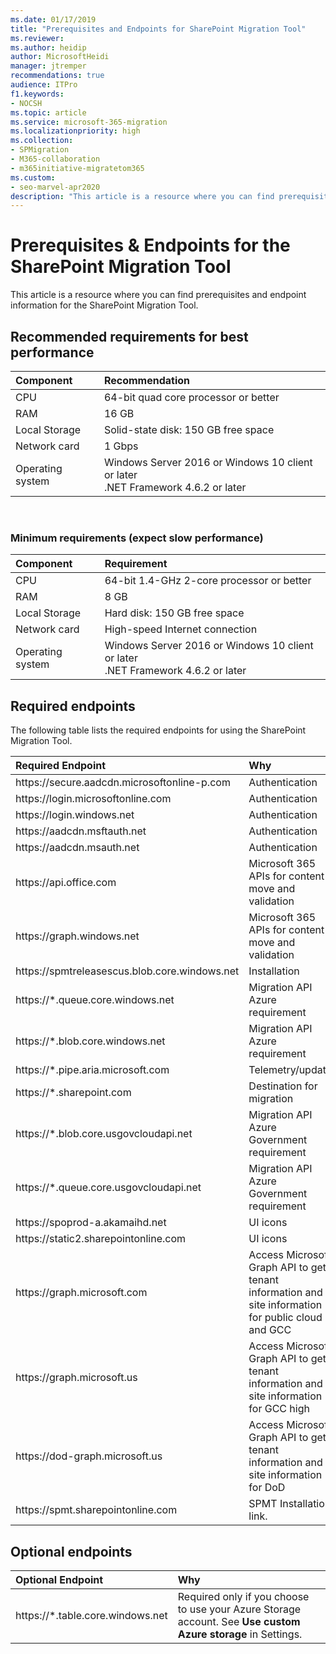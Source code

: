 ```yaml
---
ms.date: 01/17/2019
title: "Prerequisites and Endpoints for SharePoint Migration Tool"
ms.reviewer: 
ms.author: heidip
author: MicrosoftHeidi
manager: jtremper
recommendations: true
audience: ITPro
f1.keywords:
- NOCSH
ms.topic: article
ms.service: microsoft-365-migration
ms.localizationpriority: high
ms.collection: 
- SPMigration
- M365-collaboration
- m365initiative-migratetom365
ms.custom:
- seo-marvel-apr2020
description: "This article is a resource where you can find prerequisites and endpoint information for the SharePoint Migration Tool."
---
```

# Prerequisites & Endpoints for the SharePoint Migration Tool</br>

This article is a resource where you can find prerequisites and endpoint information for the SharePoint Migration Tool.

## Recommended requirements for best performance


| Component | Recommendation |
|:-----|:-----|
|CPU |64-bit quad core processor or better|
|RAM |16 GB |
|Local Storage|Solid-state disk: 150 GB free space|
|Network card|1 Gbps|
|Operating system |Windows Server 2016 or Windows 10 client or later  <br/> .NET Framework 4.6.2 or later |

</br>


### Minimum requirements (expect slow performance)

| Component | Requirement |
|:-----|:-----|
|CPU  |64-bit 1.4-GHz 2-core processor or better |
|RAM|8 GB|
|Local Storage|Hard disk: 150 GB free space|
|Network card|High-speed Internet connection|
|Operating system|Windows Server 2016 or Windows 10 client or later  <br/> .NET Framework 4.6.2 or later|



## Required endpoints

The following table lists the required endpoints for using the SharePoint Migration Tool.</br>


| Required Endpoint | Why |
|:-----|:-----|
|https://<span><span>secure.aadcdn.microsoftonline-p.<span><span>com|Authentication|
|https://<span><span>login.microsoftonline.<span><span>com|Authentication|
|https://<span><span>login.windows.<span><span>net|Authentication|
|https://<span><span>aadcdn.msftauth.<span><span>net|Authentication|
|https://<span><span>aadcdn.msauth.<span><span>net|Authentication|
|https://<span><span>api.office.<span><span>com|Microsoft 365 APIs for content move and validation|
|https://<span><span>graph.windows.<span><span>net|Microsoft 365 APIs for content move and validation|
|https://<span><span>spmtreleasescus.blob.core.windows.<span><span>net|Installation|
|https://<span><span>*.queue.core.windows.<span><span>net|Migration API Azure requirement|
|https://<span><span>*.blob.core.windows.<span><span>net|Migration API Azure requirement|
|https://<span><span>*.pipe.aria.microsoft.<span><span>com|Telemetry/update|
|https://<span><span>*.sharepoint.<span><span>com|Destination for migration|
|https://<span><span>*.blob.core.usgovcloudapi.<span><span>net|Migration API Azure Government requirement|
|https://<span><span>*.queue.core.usgovcloudapi.<span><span>net|Migration API Azure Government requirement|
|https:<span><span>//<span><span>spoprod-a.akamaihd.<span><span>net|UI icons|
|https://<span><span>static2.sharepointonline.<span><span>com|UI icons|
|https:<span><span>//graph.<span><span>microsoft.<span><span>com| Access Microsoft Graph API to get tenant information and site information for public cloud and GCC|
|https:<span><span>//graph.<span><span>microsoft.<span><span>us |Access Microsoft Graph API to get tenant information and site information for GCC high|
|https:<span><span>//dod-graph.<span><span>microsoft.<span><span>us |Access Microsoft Graph API to get tenant information and site information for DoD|
|https:<span><span>//spmt.sharepointonline.<span><span>com|SPMT Installation link.




## Optional endpoints

| Optional Endpoint | Why |
|:-----|:-----|
|https:<span><span>//*.table.core.windows.net|Required only if you choose to use your Azure Storage account.  See **Use custom Azure storage** in Settings.|



